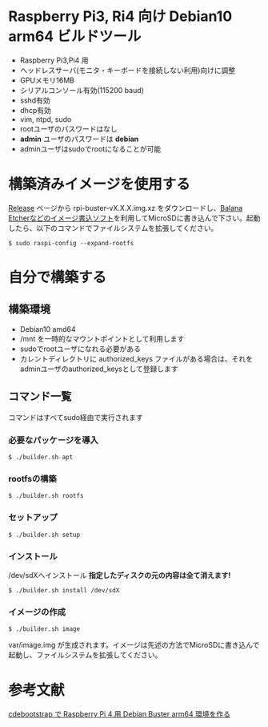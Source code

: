 # Raspberry Pi3, Ri4 向け Debian10 arm64 ビルドツール

* Raspberry Pi3,Pi4 用
* ヘッドレスサーバ(モニタ・キーボードを接続しない利用)向けに調整
* GPUメモリ16MB
* シリアルコンソール有効(115200 baud)
* sshd有効
* dhcp有効
* vim, ntpd, sudo
* rootユーザのパスワードはなし
* **admin** ユーザのパスワードは **debian**
* adminユーザはsudoでrootになることが可能

# 構築済みイメージを使用する

[Release](https://github.com/mamemomonga/rpi-debian-buster/releases/) ページから rpi-buster-vX.X.X.img.xz をダウンロードし、[Balana Etcherなどのイメージ書込ソフト](https://www.balena.io/etcher/)を利用してMicroSDに書き込んで下さい。起動したら、以下のコマンドでファイルシステムを拡張してください。

	$ sudo raspi-config --expand-rootfs

# 自分で構築する

## 構築環境

* Debian10 amd64
* /mnt を一時的なマウントポイントとして利用します
* sudoでrootユーザになれる必要がある
* カレントディレクトリに authorized\_keys ファイルがある場合は、それをadminユーザのauthorized\_keysとして登録します

## コマンド一覧

コマンドはすべてsudo経由で実行されます

### 必要なパッケージを導入

	$ ./builder.sh apt

### rootfsの構築

	$ ./builder.sh rootfs

### セットアップ

	$ ./builder.sh setup
	
### インストール

/dev/sdXへインストール **指定したディスクの元の内容は全て消えます!**

	$ ./builder.sh install /dev/sdX

### イメージの作成

	$ ./builder.sh image

var/image.img が生成されます。イメージは先述の方法でMicroSDに書き込んで起動し、ファイルシステムを拡張してください。

# 参考文献

[cdebootstrap で Raspberry Pi 4 用 Debian Buster arm64 環境を作る](https://www.manabii.info/2020/05/making-debian-bister-arm64-64bit-for-raspberry-pi-by-cdebootstrap.html)

